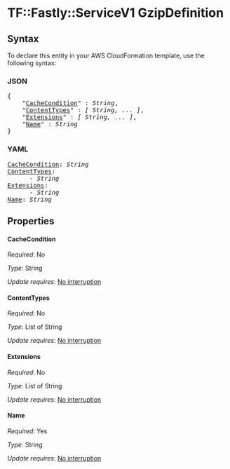 # TF::Fastly::ServiceV1 GzipDefinition

## Syntax

To declare this entity in your AWS CloudFormation template, use the following syntax:

### JSON

<pre>
{
    "<a href="#cachecondition" title="CacheCondition">CacheCondition</a>" : <i>String</i>,
    "<a href="#contenttypes" title="ContentTypes">ContentTypes</a>" : <i>[ String, ... ]</i>,
    "<a href="#extensions" title="Extensions">Extensions</a>" : <i>[ String, ... ]</i>,
    "<a href="#name" title="Name">Name</a>" : <i>String</i>
}
</pre>

### YAML

<pre>
<a href="#cachecondition" title="CacheCondition">CacheCondition</a>: <i>String</i>
<a href="#contenttypes" title="ContentTypes">ContentTypes</a>: <i>
      - String</i>
<a href="#extensions" title="Extensions">Extensions</a>: <i>
      - String</i>
<a href="#name" title="Name">Name</a>: <i>String</i>
</pre>

## Properties

#### CacheCondition

_Required_: No

_Type_: String

_Update requires_: [No interruption](https://docs.aws.amazon.com/AWSCloudFormation/latest/UserGuide/using-cfn-updating-stacks-update-behaviors.html#update-no-interrupt)

#### ContentTypes

_Required_: No

_Type_: List of String

_Update requires_: [No interruption](https://docs.aws.amazon.com/AWSCloudFormation/latest/UserGuide/using-cfn-updating-stacks-update-behaviors.html#update-no-interrupt)

#### Extensions

_Required_: No

_Type_: List of String

_Update requires_: [No interruption](https://docs.aws.amazon.com/AWSCloudFormation/latest/UserGuide/using-cfn-updating-stacks-update-behaviors.html#update-no-interrupt)

#### Name

_Required_: Yes

_Type_: String

_Update requires_: [No interruption](https://docs.aws.amazon.com/AWSCloudFormation/latest/UserGuide/using-cfn-updating-stacks-update-behaviors.html#update-no-interrupt)

